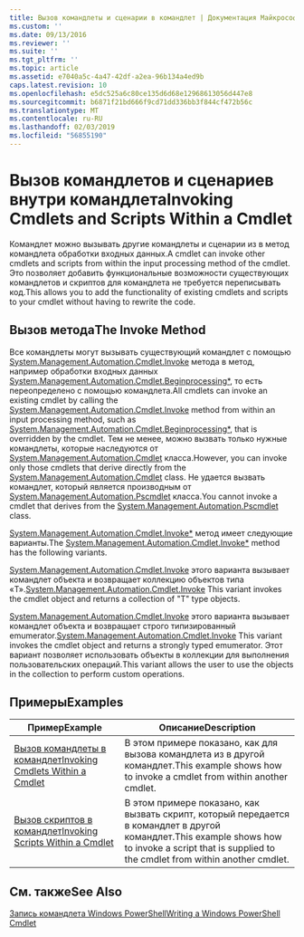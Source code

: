 ```yaml
---
title: Вызов командлеты и сценарии в командлет | Документация Майкрософт
ms.custom: ''
ms.date: 09/13/2016
ms.reviewer: ''
ms.suite: ''
ms.tgt_pltfrm: ''
ms.topic: article
ms.assetid: e7040a5c-4a47-42df-a2ea-96b134a4ed9b
caps.latest.revision: 10
ms.openlocfilehash: e5dc525a6c80ce135d6d68e12968613056d447e8
ms.sourcegitcommit: b6871f21bd666f9cd71dd336bb3f844cf472b56c
ms.translationtype: MT
ms.contentlocale: ru-RU
ms.lasthandoff: 02/03/2019
ms.locfileid: "56855190"
---
```

# <a name="invoking-cmdlets-and-scripts-within-a-cmdlet"></a><span data-ttu-id="944d0-102">Вызов командлетов и сценариев внутри командлета</span><span class="sxs-lookup"><span data-stu-id="944d0-102">Invoking Cmdlets and Scripts Within a Cmdlet</span></span>

<span data-ttu-id="944d0-103">Командлет можно вызывать другие командлеты и сценарии из в метод командлета обработки входных данных.</span><span class="sxs-lookup"><span data-stu-id="944d0-103">A cmdlet can invoke other cmdlets and scripts from within the input processing method of the cmdlet.</span></span> <span data-ttu-id="944d0-104">Это позволяет добавить функциональные возможности существующих командлетов и скриптов для командлета не требуется переписывать код.</span><span class="sxs-lookup"><span data-stu-id="944d0-104">This allows you to add the functionality of existing cmdlets and scripts to your cmdlet without having to rewrite the code.</span></span>

## <a name="the-invoke-method"></a><span data-ttu-id="944d0-105">Вызов метода</span><span class="sxs-lookup"><span data-stu-id="944d0-105">The Invoke Method</span></span>

<span data-ttu-id="944d0-106">Все командлеты могут вызывать существующий командлет с помощью [System.Management.Automation.Cmdlet.Invoke](/dotnet/api/System.Management.Automation.Cmdlet.Invoke) метода в метод, например обработки входных данных [ System.Management.Automation.Cmdlet.Beginprocessing\*](/dotnet/api/System.Management.Automation.Cmdlet.BeginProcessing), то есть переопределено с помощью командлета.</span><span class="sxs-lookup"><span data-stu-id="944d0-106">All cmdlets can invoke an existing cmdlet by calling the [System.Management.Automation.Cmdlet.Invoke](/dotnet/api/System.Management.Automation.Cmdlet.Invoke) method from within an input processing method, such as [System.Management.Automation.Cmdlet.Beginprocessing\*](/dotnet/api/System.Management.Automation.Cmdlet.BeginProcessing), that is overridden by the cmdlet.</span></span> <span data-ttu-id="944d0-107">Тем не менее, можно вызвать только нужные командлеты, которые наследуются от [System.Management.Automation.Cmdlet](/dotnet/api/System.Management.Automation.Cmdlet) класса.</span><span class="sxs-lookup"><span data-stu-id="944d0-107">However, you can invoke only those cmdlets that derive directly from the [System.Management.Automation.Cmdlet](/dotnet/api/System.Management.Automation.Cmdlet) class.</span></span> <span data-ttu-id="944d0-108">Не удается вызвать командлет, который является производным от [System.Management.Automation.Pscmdlet](/dotnet/api/System.Management.Automation.PSCmdlet) класса.</span><span class="sxs-lookup"><span data-stu-id="944d0-108">You cannot invoke a cmdlet that derives from the [System.Management.Automation.Pscmdlet](/dotnet/api/System.Management.Automation.PSCmdlet) class.</span></span>

<span data-ttu-id="944d0-109">[System.Management.Automation.Cmdlet.Invoke\*](/dotnet/api/System.Management.Automation.Cmdlet.Invoke) метод имеет следующие варианты.</span><span class="sxs-lookup"><span data-stu-id="944d0-109">The [System.Management.Automation.Cmdlet.Invoke\*](/dotnet/api/System.Management.Automation.Cmdlet.Invoke) method has the following variants.</span></span>

<span data-ttu-id="944d0-110">[System.Management.Automation.Cmdlet.Invoke](/dotnet/api/System.Management.Automation.Cmdlet.Invoke) этого варианта вызывает командлет объекта и возвращает коллекцию объектов типа «T».</span><span class="sxs-lookup"><span data-stu-id="944d0-110">[System.Management.Automation.Cmdlet.Invoke](/dotnet/api/System.Management.Automation.Cmdlet.Invoke) This variant invokes the cmdlet object and returns a collection of "T" type objects.</span></span>

<span data-ttu-id="944d0-111">[System.Management.Automation.Cmdlet.Invoke](/dotnet/api/System.Management.Automation.Cmdlet.Invoke) этого варианта вызывает командлет объекта и возвращает строго типизированный emumerator.</span><span class="sxs-lookup"><span data-stu-id="944d0-111">[System.Management.Automation.Cmdlet.Invoke](/dotnet/api/System.Management.Automation.Cmdlet.Invoke) This variant invokes the cmdlet object and returns a strongly typed emumerator.</span></span> <span data-ttu-id="944d0-112">Этот вариант позволяет использовать объекты в коллекции для выполнения пользовательских операций.</span><span class="sxs-lookup"><span data-stu-id="944d0-112">This variant allows the user to use the objects in the collection to perform custom operations.</span></span>

## <a name="examples"></a><span data-ttu-id="944d0-113">Примеры</span><span class="sxs-lookup"><span data-stu-id="944d0-113">Examples</span></span>

|<span data-ttu-id="944d0-114">Пример</span><span class="sxs-lookup"><span data-stu-id="944d0-114">Example</span></span>|<span data-ttu-id="944d0-115">Описание</span><span class="sxs-lookup"><span data-stu-id="944d0-115">Description</span></span>|
|-------------|-----------------|
|[<span data-ttu-id="944d0-116">Вызов командлеты в командлет</span><span class="sxs-lookup"><span data-stu-id="944d0-116">Invoking Cmdlets Within a Cmdlet</span></span>](./how-to-invoke-a-cmdlet-from-within-a-cmdlet.md)|<span data-ttu-id="944d0-117">В этом примере показано, как для вызова командлета из в другой командлет.</span><span class="sxs-lookup"><span data-stu-id="944d0-117">This example shows how to invoke a cmdlet from within another cmdlet.</span></span>|
|[<span data-ttu-id="944d0-118">Вызов скриптов в командлет</span><span class="sxs-lookup"><span data-stu-id="944d0-118">Invoking Scripts Within a Cmdlet</span></span>](./how-to-invoke-scripts-within-a-cmdlet.md)|<span data-ttu-id="944d0-119">В этом примере показано, как вызвать скрипт, который передается в командлет в другой командлет.</span><span class="sxs-lookup"><span data-stu-id="944d0-119">This example shows how to invoke a script that is supplied to the cmdlet from within another cmdlet.</span></span>|

## <a name="see-also"></a><span data-ttu-id="944d0-120">См. также</span><span class="sxs-lookup"><span data-stu-id="944d0-120">See Also</span></span>

[<span data-ttu-id="944d0-121">Запись командлета Windows PowerShell</span><span class="sxs-lookup"><span data-stu-id="944d0-121">Writing a Windows PowerShell Cmdlet</span></span>](./writing-a-windows-powershell-cmdlet.md)
